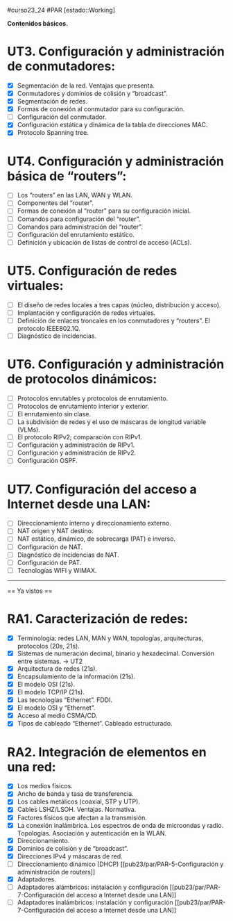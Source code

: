 #curso23_24 #PAR [estado::Working]

**Contenidos básicos.**

# UT3. Configuración y administración de conmutadores:
- [x] Segmentación de la red. Ventajas que presenta.
- [x] Conmutadores y dominios de colisión y “broadcast”.
- [x] Segmentación de redes.
- [x] Formas de conexión al conmutador para su configuración.
- [ ] Configuración del conmutador.
- [x] Configuración estática y dinámica de la tabla de direcciones MAC.
- [x] Protocolo Spanning tree.

# UT4. Configuración y administración básica de “routers”:
- [ ] Los “routers” en las LAN, WAN y WLAN.
- [ ] Componentes del “router”.
- [ ] Formas de conexión al “router” para su configuración inicial.
- [ ] Comandos para configuración del “router”.
- [ ] Comandos para administración del “router”.
- [ ] Configuración del enrutamiento estático.
- [ ] Definición y ubicación de listas de control de acceso (ACLs).

# UT5. Configuración de redes virtuales:
- [ ] El diseño de redes locales a tres capas (núcleo, distribución y acceso).
- [ ] Implantación y configuración de redes virtuales.
- [ ] Definición de enlaces troncales en los conmutadores y “routers”. El protocolo IEEE802.1Q.
- [ ] Diagnóstico de incidencias.

# UT6. Configuración y administración de protocolos dinámicos:
- [ ] Protocolos enrutables y protocolos de enrutamiento.
- [ ] Protocolos de enrutamiento interior y exterior.
- [ ] El enrutamiento sin clase.
- [ ] La subdivisión de redes y el uso de máscaras de longitud variable (VLMs).
- [ ] El protocolo RIPv2; comparación con RIPv1.
- [ ] Configuración y administración de RIPv1.
- [ ] Configuración y administración de RIPv2.
- [ ] Configuración OSPF.

# UT7. Configuración del acceso a Internet desde una LAN:
- [ ] Direccionamiento interno y direccionamiento externo.
- [ ] NAT origen y NAT destino.
- [ ] NAT estático, dinámico, de sobrecarga (PAT) e inverso.
- [ ] Configuración de NAT.
- [ ] Diagnóstico de incidencias de NAT.
- [ ] Configuración de PAT.
- [ ] Tecnologías WIFI y WIMAX.

---

== Ya vistos ==


# RA1. Caracterización de redes:
- [x] Terminología: redes LAN, MAN y WAN, topologías, arquitecturas, protocolos (20s, 21s).
- [x] Sistemas de numeración decimal, binario y hexadecimal. Conversión entre sistemas. -> UT2
- [x] Arquitectura de redes (21s).
- [x] Encapsulamiento de la información (21s).
- [x] El modelo OSI (21s).
- [x] El modelo TCP/IP (21s).
- [x] Las tecnologías “Ethernet”. FDDI.
- [x] El modelo OSI y “Ethernet”.
- [x] Acceso al medio CSMA/CD.
- [x] Tipos de cableado “Ethernet”. Cableado estructurado.

# RA2. Integración de elementos en una red:
- [x] Los medios físicos.
- [x] Ancho de banda y tasa de transferencia.
- [x] Los cables metálicos (coaxial, STP y UTP).
- [x] Cables LSHZ/LSOH. Ventajas. Normativa.
- [x] Factores físicos que afectan a la transmisión.
- [x] La conexión inalámbrica. Los espectros de onda de microondas y radio. Topologías. Asociación y autenticación en la WLAN.
- [x] Direccionamiento.
- [x] Dominios de colisión y de “broadcast”.
- [x] Direcciones IPv4 y máscaras de red.
- [ ] Direccionamiento dinámico (DHCP) [[pub23/par/PAR-5-Configuración y administración de routers]]
- [x] Adaptadores.
- [ ] Adaptadores alámbricos: instalación y configuración [[pub23/par/PAR-7-Configuración del acceso a Internet desde una LAN]]
- [ ] Adaptadores inalámbricos: instalación y configuración [[pub23/par/PAR-7-Configuración del acceso a Internet desde una LAN]]